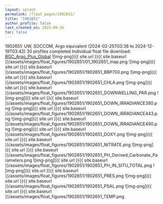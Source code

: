```yaml
---
layout: splash
permalink: /float_pages/1902651/
title: "1902651"
author_profile: false
last_created_on: 2025-09-26
toc: false
---
```

 
1902651: UW, SOCCOM, Argo equivalent (2024-02-25T03:36 to 2024-12-19T03:42)
30 profiles completed
Individual float file download: [BGC_Argo_Plus_Global](https://ftp.soest.hawaii.edu/bgc_argo_plus/Individual_Floats/outliers_removed/1902651_Sprof_processed.nc)
![img-png]({{ site.url }}{{ site.baseurl }}/assets/images/float_figures/1902651/01_1902651_map.png
![img-png]({{ site.url }}{{ site.baseurl }}/assets/images/float_figures/1902651/1902651_BBP700.png
![img-png]({{ site.url }}{{ site.baseurl }}/assets/images/float_figures/1902651/1902651_CHLA.png
![img-png]({{ site.url }}{{ site.baseurl }}/assets/images/float_figures/1902651/1902651_DOWNWELLING_PAR.png
![img-png]({{ site.url }}{{ site.baseurl }}/assets/images/float_figures/1902651/1902651_DOWN_IRRADIANCE380.png
![img-png]({{ site.url }}{{ site.baseurl }}/assets/images/float_figures/1902651/1902651_DOWN_IRRADIANCE443.png
![img-png]({{ site.url }}{{ site.baseurl }}/assets/images/float_figures/1902651/1902651_DOWN_IRRADIANCE490.png
![img-png]({{ site.url }}{{ site.baseurl }}/assets/images/float_figures/1902651/1902651_DOXY.png
![img-png]({{ site.url }}{{ site.baseurl }}/assets/images/float_figures/1902651/1902651_NITRATE.png
![img-png]({{ site.url }}{{ site.baseurl }}/assets/images/float_figures/1902651/1902651_PH_Derived_Carbonate_Parameters.png
![img-png]({{ site.url }}{{ site.baseurl }}/assets/images/float_figures/1902651/1902651_PH_IN_SITU_TOTAL.png
![img-png]({{ site.url }}{{ site.baseurl }}/assets/images/float_figures/1902651/1902651_PRES.png
![img-png]({{ site.url }}{{ site.baseurl }}/assets/images/float_figures/1902651/1902651_PSAL.png
![img-png]({{ site.url }}{{ site.baseurl }}/assets/images/float_figures/1902651/1902651_TEMP.png
